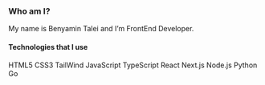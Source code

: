 ###  Who am I?
My name is Benyamin Talei and I’m FrontEnd Developer.

####  Technologies that I use
HTML5 CSS3 TailWind JavaScript TypeScript React Next.js Node.js Python Go
